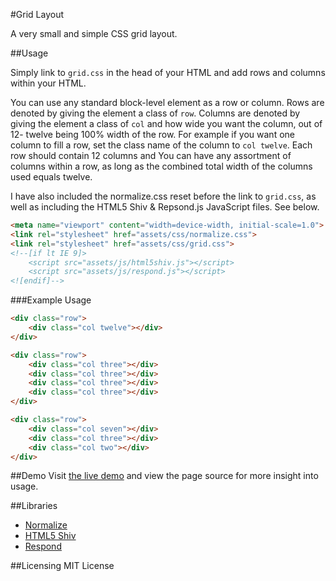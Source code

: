 #Grid Layout

A very small and simple CSS grid layout.

##Usage

Simply link to ```grid.css``` in the head of your HTML and add rows and columns within your HTML.

You can use any standard block-level element as a row or column. Rows are denoted by giving the element a class of ```row```.
Columns are denoted by giving the element a class of ```col``` and how wide you want the column, out of 12- twelve being 100% width of the row. 
For example if you want one column to fill a row, set the class name of the column to ```col twelve```.
Each row should contain 12 columns and You can have any assortment of columns within a row, as long as the combined total width of the columns used equals twelve.

I have also included the normalize.css reset before the link to ```grid.css```, as well as including the HTML5 Shiv & Repsond.js JavaScript files. See below.

```html 
<meta name="viewport" content="width=device-width, initial-scale=1.0">
<link rel="stylesheet" href="assets/css/normalize.css">
<link rel="stylesheet" href="assets/css/grid.css">
<!--[if lt IE 9]>
	<script src="assets/js/html5shiv.js"></script>
	<script src="assets/js/respond.js"></script>
<![endif]-->
```

###Example Usage
```html 
<div class="row">
	<div class="col twelve"></div>
</div>
```
```html 
<div class="row">
	<div class="col three"></div>
	<div class="col three"></div>
	<div class="col three"></div>
	<div class="col three"></div>
</div>
```
```html 
<div class="row">
	<div class="col seven"></div>
	<div class="col three"></div>
	<div class="col two"></div>
</div>
```

##Demo
Visit [the live demo](https://ashmenhennett.github.io/Grid-Layout/) and view the page source for more insight into usage.

##Libraries
- [Normalize](https://github.com/necolas/normalize.css)
- [HTML5 Shiv](https://github.com/aFarkas/html5shiv)
- [Respond](https://github.com/scottjehl/Respond)

##Licensing
MIT License